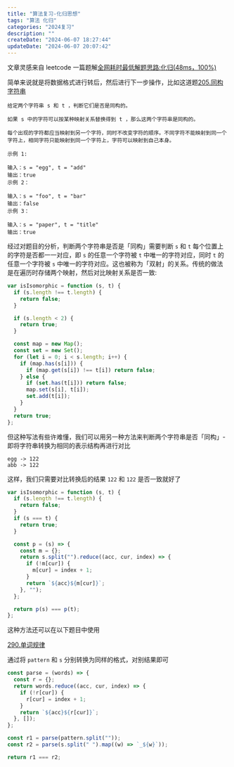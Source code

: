 ```yaml
---
title: "算法复习-化归思想"
tags: "算法 化归"
categories: "2024复习"
description: ""
createDate: "2024-06-07 18:27:44"
updateDate: "2024-06-07 20:07:42"
---
```


文章灵感来自 leetcode 一篇题解[全网耗时最低解题思路:化归(48ms，100%)](https://leetcode.cn/problems/isomorphic-strings/solutions/1623468/by-martin-wv-6fet)

简单来说就是将数据格式进行转后，然后进行下一步操作，比如这道题[205.同构字符串](https://leetcode.cn/problems/isomorphic-strings)

```
给定两个字符串 s 和 t ，判断它们是否是同构的。

如果 s 中的字符可以按某种映射关系替换得到 t ，那么这两个字符串是同构的。

每个出现的字符都应当映射到另一个字符，同时不改变字符的顺序。不同字符不能映射到同一个字符上，相同字符只能映射到同一个字符上，字符可以映射到自己本身。

示例 1:

输入：s = "egg", t = "add"
输出：true
示例 2：

输入：s = "foo", t = "bar"
输出：false
示例 3：

输入：s = "paper", t = "title"
输出：true
```

经过对题目的分析，判断两个字符串是否是「同构」需要判断 `s` 和 `t` 每个位置上的字符是否都一一对应，即 `s` 的任意一个字符被 `t` 中唯一的字符对应，同时 `t` 的任意一个字符被 `s` 中唯一的字符对应。这也被称为「双射」的关系。传统的做法是在遍历时存储两个映射，然后对比映射关系是否一致:

```js
var isIsomorphic = function (s, t) {
  if (s.length !== t.length) {
    return false;
  }

  if (s.length < 2) {
    return true;
  }

  const map = new Map();
  const set = new Set();
  for (let i = 0; i < s.length; i++) {
    if (map.has(s[i])) {
      if (map.get(s[i]) !== t[i]) return false;
    } else {
      if (set.has(t[i])) return false;
      map.set(s[i], t[i]);
      set.add(t[i]);
    }
  }
  return true;
};
```

但这种写法有些许难懂，我们可以用另一种方法来判断两个字符串是否「同构」-即将字符串转换为相同的表示结构再进行对比

```
egg -> 122
abb -> 122
```

这样，我们只需要对比转换后的结果 `122` 和 `122` 是否一致就好了

```js
var isIsomorphic = function (s, t) {
  if (s.length !== t.length) {
    return false;
  }
  if (s === t) {
    return true;
  }

  const p = (s) => {
    const m = {};
    return s.split("").reduce((acc, cur, index) => {
      if (!m[cur]) {
        m[cur] = index + 1;
      }
      return `${acc}${m[cur]}`;
    }, "");
  };

  return p(s) === p(t);
};
```

这种方法还可以在以下题目中使用

[290.单词规律](https://leetcode.cn/problems/word-pattern)

通过将 `pattern` 和 `s` 分别转换为同样的格式，对别结果即可

```js
const parse = (words) => {
  const r = {};
  return words.reduce((acc, cur, index) => {
    if (!r[cur]) {
      r[cur] = index + 1;
    }
    return `${acc}${r[cur]}`;
  }, []);
};

const r1 = parse(pattern.split(""));
const r2 = parse(s.split(" ").map((w) => `_${w}`));

return r1 === r2;
```
